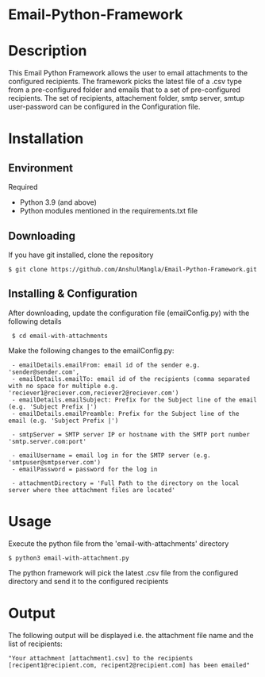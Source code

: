 # Email-Python-Framework

# Description
This Email Python Framework allows the user to email attachments to the configured recipients. 
The framework picks the latest file of a .csv type from a pre-configured folder and emails that to a set of pre-configured recipients.
The set of recipients, attachement folder, smtp server, smtup user-password can be configured in the Configuration file.

# Installation

## Environment

Required

* Python 3.9 (and above)
* Python modules mentioned in the requirements.txt file

## Downloading

If you have git installed, clone the repository

    $ git clone https://github.com/AnshulMangla/Email-Python-Framework.git
    
## Installing & Configuration

After downloading, update the configuration file (emailConfig.py) with the following details

     $ cd email-with-attachments
    
Make the following changes to the emailConfig.py:
    
     - emailDetails.emailFrom: email id of the sender e.g. 'sender@sender.com',
     - emailDetails.emailTo: email id of the recipients (comma separated with no space for multiple e.g. 'reciever1@reciever.com,reciever2@reciever.com')
     - emailDetails.emailSubject: Prefix for the Subject line of the email (e.g. 'Subject Prefix |')
     - emailDetails.emailPreamble: Prefix for the Subject line of the email (e.g. 'Subject Prefix |')
     
     - smtpServer = SMTP server IP or hostname with the SMTP port number 'smtp.server.com:port'
     
     - emailUsername = email log in for the SMTP server (e.g. 'smtpuser@smtpserver.com')
     - emailPassword = password for the log in 
     
     - attachmentDirectory = 'Full Path to the directory on the local server where thee attachment files are located'
    
    
# Usage

Execute the python file from the 'email-with-attachments' directory

    $ python3 email-with-attachment.py
    
The python framework will pick the latest .csv file from the configured directory and send it to the configured recipients
    
# Output

The following output will be displayed i.e. the attachment file name and the list of recipients:

    "Your attachment [attachment1.csv] to the recipients [recipent1@recipient.com, recipent2@recipient.com] has been emailed"
